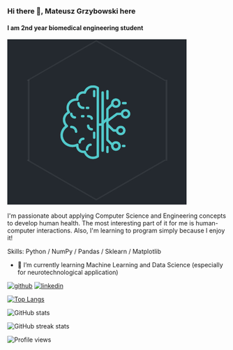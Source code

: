 ### Hi there 👋, Mateusz Grzybowski here
#### I am 2nd year biomedical engineering student
![I am 2nd year biomedical engineering student](https://github.com/MattG-bci/MattG-bci/blob/main/bci.png)

I'm passionate about applying Computer Science and Engineering concepts to develop human health. The most interesting part of it for me is human-computer interactions. Also, I'm learning to program simply because I enjoy it!

Skills: Python / NumPy / Pandas / Sklearn / Matplotlib

- 🌱 I’m currently learning Machine Learning and Data Science (especially for neurotechnological application) 


[<img src='https://cdn.jsdelivr.net/npm/simple-icons@3.0.1/icons/github.svg' alt='github' height='40'>](https://github.com/MattG-bci)  [<img src='https://cdn.jsdelivr.net/npm/simple-icons@3.0.1/icons/linkedin.svg' alt='linkedin' height='40'>](https://www.linkedin.com/in/mfgrzybowski/)  

[![Top Langs](https://github-readme-stats.vercel.app/api/top-langs/?username=MattG-bci)](https://github.com/anuraghazra/github-readme-stats)

![GitHub stats](https://github-readme-stats.vercel.app/api?username=MattG-bci&show_icons=true)  

![GitHub streak stats](https://github-readme-streak-stats.herokuapp.com/?user=MattG-bci)  

![Profile views](https://gpvc.arturio.dev/MattG-bci)  

<!--
**MattG-bci/MattG-bci** is a ✨ _special_ ✨ repository because its `README.md` (this file) appears on your GitHub profile.



